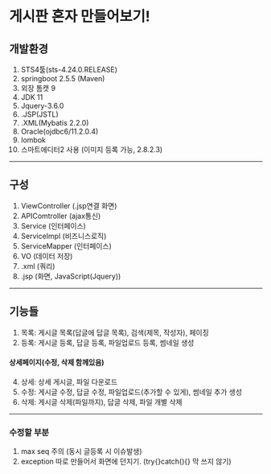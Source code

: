 # 게시판 혼자 만들어보기!

## 개발환경
  1. STS4툴(sts-4.24.0.RELEASE)
  2. springboot 2.5.5 (Maven)
  3. 외장 톰캣 9
  4. JDK 11
  5. Jquery-3.6.0
  6. .JSP(JSTL)
  7. .XML(Mybatis 2.2.0)
  8. Oracle(ojdbc6/11.2.0.4)
  9. lombok
  10. 스마트에디터2 사용 (이미지 등록 가능, 2.8.2.3)
---
## 구성
  1. ViewController (.jsp연결 화면)
  2. APIComtroller (ajax통신)
  3. Service (인터페이스)
  4. ServiceImpl (비즈니스로직)
  5. ServiceMapper (인터페이스)
  6. VO (데이터 저장)
  7. .xml (쿼리)
  8. .jsp (화면, JavaScript(Jquery))
---
## 기능들
  1. 목록: 게시글 목록(답글에 답글 목록), 검색(제목, 작성자), 페이징
  2. 등록: 게시글 등록, 답글 등록, 파일업로드 등록, 썸네일 생성
#### 상세페이지(수정, 삭제 함께있음)
  4. 상세: 상세 게시글, 파일 다운로드
  5. 수정: 게시글 수정, 답글 수정, 파일업로드(추가할 수 있게), 썸네일 추가 생성
  6. 삭제: 게시글 삭제(파일까지), 답글 삭제, 파일 개별 삭제
---
### 수정할 부분
  1. max seq 주의 (동시 글등록 시 이슈발생)
  2. exception 따로 만들어서 화면에 던지기. (try{}catch(){} 막 쓰지 않기)
